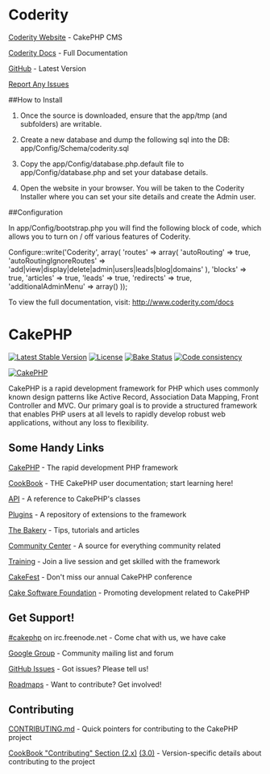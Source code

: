 # Coderity

[Coderity Website](http://www.coderity.com) - CakePHP CMS

[Coderity Docs](http://www.coderity.com/docs) - Full Documentation

[GitHub](https://www.github.com/coderity/app) - Latest Version

[Report Any Issues](http://www.github.com/coderity/app/issues)

##How to Install

1) Once the source is downloaded, ensure that the app/tmp (and subfolders) are writable.

2) Create a new database and dump the following sql into the DB:
   app/Config/Schema/coderity.sql

3) Copy the app/Config/database.php.default file to app/Config/database.php and set your database details.

4) Open the website in your browser.  You will be taken to the Coderity Installer where you can set your site details and create the Admin user.

##Configuration

In app/Config/bootstrap.php you will find the following block of code, which allows you to turn on / off various features of Coderity.

   Configure::write('Coderity', array(
      'routes' => array(
                  'autoRouting' => true,
                  'autoRoutingIgnoreRoutes' => 'add|view|display|delete|admin|users|leads|blog|domains'
               ),
      'blocks' => true,
      'articles' => true,
      'leads' => true,
      'redirects' => true,
      'additionalAdminMenu' => array()
   ));

To view the full documentation, visit: http://www.coderity.com/docs

# CakePHP

[![Latest Stable Version](https://poser.pugx.org/cakephp/cakephp/v/stable.svg)](https://packagist.org/packages/cakephp/cakephp)
[![License](https://poser.pugx.org/cakephp/cakephp/license.svg)](https://packagist.org/packages/cakephp/cakephp)
[![Bake Status](https://secure.travis-ci.org/cakephp/cakephp.png?branch=master)](http://travis-ci.org/cakephp/cakephp)
[![Code consistency](http://squizlabs.github.io/PHP_CodeSniffer/analysis/cakephp/cakephp/grade.svg)](http://squizlabs.github.io/PHP_CodeSniffer/analysis/cakephp/cakephp/)

[![CakePHP](http://cakephp.org/img/cake-logo.png)](http://www.cakephp.org)

CakePHP is a rapid development framework for PHP which uses commonly known design patterns like Active Record, Association Data Mapping, Front Controller and MVC.
Our primary goal is to provide a structured framework that enables PHP users at all levels to rapidly develop robust web applications, without any loss to flexibility.


## Some Handy Links

[CakePHP](http://www.cakephp.org) - The rapid development PHP framework

[CookBook](http://book.cakephp.org) - THE CakePHP user documentation; start learning here!

[API](http://api.cakephp.org) - A reference to CakePHP's classes

[Plugins](http://plugins.cakephp.org/) - A repository of extensions to the framework

[The Bakery](http://bakery.cakephp.org) - Tips, tutorials and articles

[Community Center](http://community.cakephp.org) - A source for everything community related

[Training](http://training.cakephp.org) - Join a live session and get skilled with the framework

[CakeFest](http://cakefest.org) - Don't miss our annual CakePHP conference

[Cake Software Foundation](http://cakefoundation.org) - Promoting development related to CakePHP


## Get Support!

[#cakephp](http://webchat.freenode.net/?channels=#cakephp) on irc.freenode.net - Come chat with us, we have cake

[Google Group](https://groups.google.com/group/cake-php) - Community mailing list and forum

[GitHub Issues](https://github.com/cakephp/cakephp/issues) - Got issues? Please tell us!

[Roadmaps](https://github.com/cakephp/cakephp/wiki#roadmaps) - Want to contribute? Get involved!


## Contributing

[CONTRIBUTING.md](CONTRIBUTING.md) - Quick pointers for contributing to the CakePHP project

[CookBook "Contributing" Section (2.x)](http://book.cakephp.org/2.0/en/contributing.html) [(3.0)](http://book.cakephp.org/3.0/en/contributing.html) - Version-specific details about contributing to the project